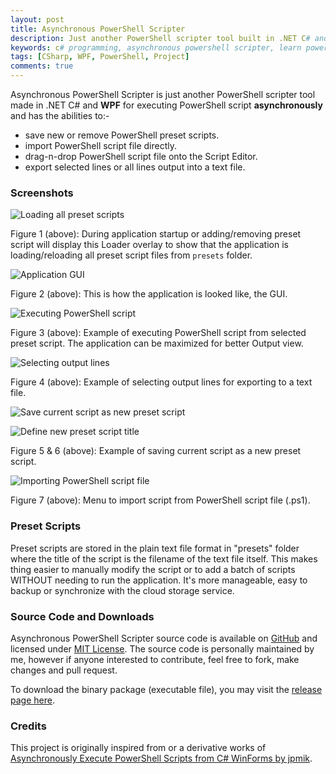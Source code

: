```yaml
---
layout: post
title: Asynchronous PowerShell Scripter
description: Just another PowerShell scripter tool built in .NET C# and WPF to simply manages the PowerShell scripts, or to run the script asynchronously and also a basic tool to learn PowerShell programming.
keywords: c# programming, asynchronous powershell scripter, learn powershell, manage powershell preset scripts, powershell scripts, execute powershell asynchronously
tags: [CSharp, WPF, PowerShell, Project]
comments: true
---
```


Asynchronous PowerShell Scripter is just another PowerShell scripter tool made in .NET C# and **WPF** for executing PowerShell script **asynchronously** and has the abilities to:-

- save new or remove PowerShell preset scripts.
- import PowerShell script file directly.
- drag-n-drop PowerShell script file onto the Script Editor.
- export selected lines or all lines output into a text file.

### Screenshots

![Loading all preset scripts](http://i.imgur.com/jwH7z94.png)

Figure 1 (above): During application startup or adding/removing preset script will display this Loader overlay to show that the application is loading/reloading all preset script files from `presets` folder.


![Application GUI](http://i.imgur.com/QIiIiPb.png)

Figure 2 (above): This is how the application is looked like, the GUI.


![Executing PowerShell script](http://i.imgur.com/aumSwRz.png)

Figure 3 (above): Example of executing PowerShell script from selected preset script. The application can be maximized for better Output view.


![Selecting output lines](http://i.imgur.com/wkeT8Yo.png)

Figure 4 (above): Example of selecting output lines for exporting to a text file.


![Save current script as new preset script](http://i.imgur.com/cJBS41G.png)

![Define new preset script title](http://i.imgur.com/DGwi2J7.png)

Figure 5 & 6 (above): Example of saving current script as a new preset script.


![Importing PowerShell script file](http://i.imgur.com/D6rnHDz.png)

Figure 7 (above): Menu to import script from PowerShell script file (.ps1).

### Preset Scripts

Preset scripts are stored in the plain text file format in "presets" folder where the title of the script is the filename of the text file itself. This makes thing easier to manually modify the script or to add a batch of scripts WITHOUT needing to run the application. It's more manageable, easy to backup or synchronize with the cloud storage service.

### Source Code and Downloads

Asynchronous PowerShell Scripter source code is available on [GitHub](https://github.com/heiswayi/AsyncPowerShellScripter) and licensed under [MIT License](https://github.com/heiswayi/AsyncPowerShellScripter/blob/master/LICENSE.md). The source code is personally maintained by me, however if anyone interested to contribute, feel free to fork, make changes and pull request.

To download the binary package (executable file), you may visit the [release page here](https://github.com/heiswayi/AsyncPowerShellScripter/releases).

### Credits

This project is originally inspired from or a derivative works of [Asynchronously Execute PowerShell Scripts from C# WinForms by jpmik](https://www.codeproject.com/Articles/18409/Asynchronously-Execute-PowerShell-Scripts-from-C).
